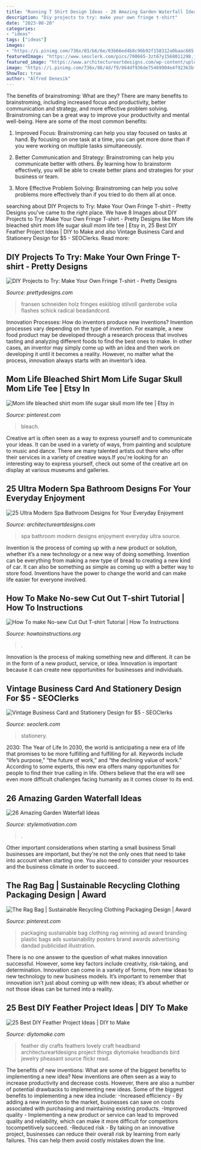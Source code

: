```yaml
---
title: "Running T Shirt Design Ideas - 26 Amazing Garden Waterfall Ideas"
description: "Diy projects to try: make your own fringe t-shirt"
date: "2023-08-20"
categories:
- "ideas"
tags: ["ideas"]
images:
- "https://i.pinimg.com/736x/03/b6/6e/03b66ed4b8c96b92f158312a0baac685.jpg"
featuredImage: "https://www.seoclerk.com/pics/700665-3zt67y1568011298.jpg"
featured_image: "https://www.architectureartdesigns.com/wp-content/uploads/2013/10/2325.jpg"
image: "https://i.pinimg.com/736x/86/4d/f9/864df936de75469904e4f92363bfb15c--clothing-packaging-sustainable-fashion.jpg"
ShowToc: true
author: "Alfred Denesik"
---
```



The benefits of brainstroming: What are they?
There are many benefits to brainstroming, including increased focus and productivity, better communication and strategy, and more effective problem solving. Brainstroming can be a great way to improve your productivity and mental well-being. Here are some of the most common benefits: 
1. Improved Focus: Brainstroming can help you stay focused on tasks at hand. By focusing on one task at a time, you can get more done than if you were working on multiple tasks simultaneously. 

2. Better Communication and Strategy: Brainstroming can help you communicate better with others. By learning how to brainstorm effectively, you will be able to create better plans and strategies for your business or team. 

3. More Effective Problem Solving: Brainstroming can help you solve problems more effectively than if you tried to do them all at once.

	

		
searching about DIY Projects to Try: Make Your Own Fringe T-shirt - Pretty Designs you've came to the right place. We have 8 Images about DIY Projects to Try: Make Your Own Fringe T-shirt - Pretty Designs like Mom life bleached shirt mom life sugar skull mom life tee | Etsy in, 25 Best DIY Feather Project Ideas | DIY to Make and also Vintage Business Card and Stationery Design for $5 - SEOClerks. Read more:
		
    
## DIY Projects To Try: Make Your Own Fringe T-shirt - Pretty Designs

<img loading=lazy src="https://www.prettydesigns.com/wp-content/uploads/2014/05/Ombre-Top.jpg" onerror="this.onerror=null;this.src='https://tse3.mm.bing.net/th?id=OIP.8AraN7Af5QH17LHYGjmvOwHaH5&amp;pid=15.1';" alt="DIY Projects to Try: Make Your Own Fringe T-shirt - Pretty Designs">

_Source: prettydesigns.com_

>fransen schneiden holz fringes eskiblog stilvoll garderobe volia flashes schick radical beadandcord. 

	

Innovation Processes: How do inventors produce new inventions?
Invention processes vary depending on the type of invention. For example, a new food product may be developed through a research process that involves tasting and analyzing different foods to find the best ones to make. In other cases, an inventor may simply come up with an idea and then work on developing it until it becomes a reality. However, no matter what the process, innovation always starts with an inventor’s idea.

    
## Mom Life Bleached Shirt Mom Life Sugar Skull Mom Life Tee | Etsy In

<img loading=lazy src="https://i.pinimg.com/736x/03/b6/6e/03b66ed4b8c96b92f158312a0baac685.jpg" onerror="this.onerror=null;this.src='https://tse4.mm.bing.net/th?id=OIP.bTa0YP770lSSYTZaunLnywHaIX&amp;pid=15.1';" alt="Mom life bleached shirt mom life sugar skull mom life tee | Etsy in">

_Source: pinterest.com_

>bleach. 

	

Creative art is often seen as a way to express yourself and to communicate your ideas. It can be used in a variety of ways, from painting and sculpture to music and dance. There are many talented artists out there who offer their services in a variety of creative ways.If you're looking for an interesting way to express yourself, check out some of the creative art on display at various museums and galleries.

    
## 25 Ultra Modern Spa Bathroom Designs For Your Everyday Enjoyment

<img loading=lazy src="https://www.architectureartdesigns.com/wp-content/uploads/2013/10/2325.jpg" onerror="this.onerror=null;this.src='https://tse3.mm.bing.net/th?id=OIP.afKuyz4_WOpAcX8Rl_swVAAAAA&amp;pid=15.1';" alt="25 Ultra Modern Spa Bathroom Designs for Your Everyday Enjoyment">

_Source: architectureartdesigns.com_

>spa bathroom modern designs enjoyment everyday ultra source. 

	

Invention is the process of coming up with a new product or solution, whether it’s a new technology or a new way of doing something. Invention can be everything from making a new type of bread to creating a new kind of car. It can also be something as simple as coming up with a better way to store food. Inventions have the power to change the world and can make life easier for everyone involved.

    
## How To Make No-sew Cut Out T-shirt Tutorial | How To Instructions

<img loading=lazy src="https://www.howtoinstructions.org/wp-content/uploads/2016/04/No-sew-Cut-Out-T-shirt.jpg" onerror="this.onerror=null;this.src='https://tse2.mm.bing.net/th?id=OIP.cRi-OmQOCmSQY6T7X8AzHQHaXc&amp;pid=15.1';" alt="How To make No-sew Cut Out T-shirt Tutorial | How To Instructions">

_Source: howtoinstructions.org_

>. 

	

Innovation is the process of making something new and different. It can be in the form of a new product, service, or idea. Innovation is important because it can create new opportunities for businesses and individuals.

    
## Vintage Business Card And Stationery Design For $5 - SEOClerks

<img loading=lazy src="https://www.seoclerk.com/pics/700665-3zt67y1568011298.jpg" onerror="this.onerror=null;this.src='https://tse3.mm.bing.net/th?id=OIP.rH1Ebs2pySCk63dYsdYTnwHaFj&amp;pid=15.1';" alt="Vintage Business Card and Stationery Design for $5 - SEOClerks">

_Source: seoclerk.com_

>stationery. 

	

2030: The Year of Life
In 2030, the world is anticipating a new era of life that promises to be more fulfilling and fulfilling for all. Keywords include “life’s purpose,” “the future of work,” and “the declining value of work.” According to some experts, this new era offers many opportunities for people to find their true calling in life. Others believe that the era will see even more difficult challenges facing humanity as it comes closer to its end.

    
## 26 Amazing Garden Waterfall Ideas

<img loading=lazy src="https://www.stylemotivation.com/wp-content/uploads/2013/09/garden-waterfalls-3.jpg" onerror="this.onerror=null;this.src='https://tse2.mm.bing.net/th?id=OIP.NmXuoJchSDXx_-lezlRsXgHaJ4&amp;pid=15.1';" alt="26 Amazing Garden Waterfall Ideas">

_Source: stylemotivation.com_

>. 

	

Other important considerations when starting a small business
Small businesses are important, but they're not the only ones that need to take into account when starting one. You also need to consider your resources and the business climate in order to succeed.

    
## The Rag Bag | Sustainable Recycling Clothing Packaging Design | Award

<img loading=lazy src="https://i.pinimg.com/736x/86/4d/f9/864df936de75469904e4f92363bfb15c--clothing-packaging-sustainable-fashion.jpg" onerror="this.onerror=null;this.src='https://tse3.mm.bing.net/th?id=OIP.LiWIzQT7RoSNMKW4ou9AXgHaKX&amp;pid=15.1';" alt="The Rag Bag | Sustainable Recycling Clothing Packaging Design | Award">

_Source: pinterest.com_

>packaging sustainable bag clothing rag winning ad award branding plastic bags ads sustainability posters brand awards advertising dandad publicidad illustration. 

	

There is no one answer to the question of what makes innovation successful. However, some key factors include creativity, risk-taking, and determination. Innovation can come in a variety of forms, from new ideas to new technology to new business models. It’s important to remember that innovation isn’t just about coming up with new ideas; it’s about whether or not those ideas can be turned into a reality.

    
## 25 Best DIY Feather Project Ideas | DIY To Make

<img loading=lazy src="http://www.diytomake.com/wp-content/uploads/2017/05/Feather-Headband-DIY.jpg" onerror="this.onerror=null;this.src='https://tse1.mm.bing.net/th?id=OIP.NNtIv5wFtf-_7_Z6QfFjwgHaJ4&amp;pid=15.1';" alt="25 Best DIY Feather Project Ideas | DIY to Make">

_Source: diytomake.com_

>feather diy crafts feathers lovely craft headband architectureartdesigns project things diytomake headbands bird jewelry pheasant source flickr read. 

	

The benefits of new inventions: What are some of the biggest benefits to implementing a new idea?
New inventions are often seen as a way to increase productivity and decrease costs. However, there are also a number of potential drawbacks to implementing new ideas. Some of the biggest benefits to implementing a new idea include: 
-Increased efficiency - By adding a new invention to the market, businesses can save on costs associated with purchasing and maintaining existing products. 
-Improved quality - Implementing a new product or service can lead to improved quality and reliability, which can make it more difficult for competitors tocompetitively succeed. 
-Reduced risk - By taking on an innovative project, businesses can reduce their overall risk by learning from early failures. This can help them avoid costly mistakes down the line.

